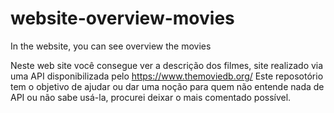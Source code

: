 # website-overview-movies
In the website, you can see overview the movies

Neste web site você consegue ver a descrição dos filmes, site realizado via uma API disponibilizada pelo https://www.themoviedb.org/
Este reposotório tem o objetivo de ajudar ou dar uma noção para quem não entende nada de API ou não sabe usá-la, procurei deixar o mais comentado possível.
